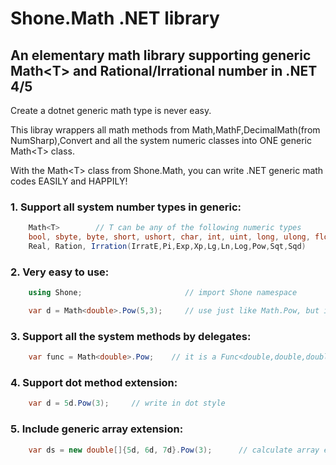 # Shone.Math .NET library
## An elementary math library supporting generic Math\<T\> and Rational/Irrational number in .NET 4/5
    
Create a dotnet generic math type is never easy. 

This libray wrappers all math methods from Math,MathF,DecimalMath(from NumSharp),Convert and all the system numeric classes into ONE generic Math\<T\> class.

With the Math\<T\> class from Shone.Math, you can write .NET generic math codes EASILY and HAPPILY!

### 1. Support all system number types in generic:
``` csharp
    Math<T>        // T can be any of the following numeric types
    bool, sbyte, byte, short, ushort, char, int, uint, long, ulong, float, double, decimal     // system type
    Real, Ration, Irration(IrratE,Pi,Exp,Xp,Lg,Ln,Log,Pow,Sqt,Sqd)            // the new types added in Shone.Math
```

### 2. Very easy to use:
``` csharp
    using Shone;                       // import Shone namespace

    var d = Math<double>.Pow(5,3);     // use just like Math.Pow, but it is generic now!
```

### 3. Support all the system methods by delegates:
``` csharp
    var func = Math<double>.Pow;    // it is a Func<double,double,double>
```

### 4. Support dot method extension:
``` csharp
    var d = 5d.Pow(3);     // write in dot style
```

### 5. Include generic array extension:
``` csharp
    var ds = new double[]{5d, 6d, 7d}.Pow(3);      // calculate array easily
```
